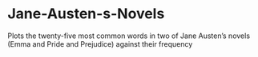# Jane-Austen-s-Novels
Plots the twenty-five most common words in two of Jane Austen’s novels (Emma and Pride and Prejudice) against
their frequency 
